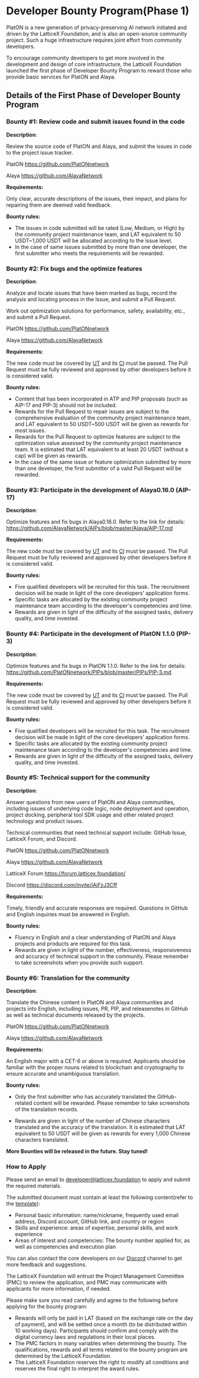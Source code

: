 # Developer Bounty Program(Phase 1)

PlatON is a new generation of privacy-preserving AI network initiated and driven by the LatticeX Foundation, and is also an open-source community project. Such a huge infrastructure requires joint effort from community developers. 

To encourage community developers to get more involved in the development and design of core infrastructure, the LatticeX Foundation launched the first phase of Developer Bounty Program to reward those who provide basic services for PlatON and Alaya.



## Details of the First Phase of Developer Bounty Program

### Bounty #1: Review code and submit issues found in the code

**Description**:

Review the source code of PlatON and Alaya, and submit the issues in code to the project issue tracker.

PlatON https://github.com/PlatONnetwork 

Alaya https://github.com/AlayaNetwork

**Requirements:**

Only clear, accurate descriptions of the issues, their impact, and plans for repairing them are deemed valid feedback.

**Bounty rules:**

- The issues in code submitted will be rated (Low, Medium, or High) by the community project maintenance team, and LAT equivalent to 50 USDT~1,000 USDT will be allocated according to the issue level.
- In the case of same issues submitted by more than one developer, the first submitter who meets the requirements will be rewarded. 



### Bounty #2: Fix bugs and the optimize features

**Description**:

Analyze and locate issues that have been marked as bugs, record the analysis and locating process in the Issue, and submit a Pull Request.

Work out optimization solutions for performance, safety, availability, etc., and submit a Pull Request.

PlatON https://github.com/PlatONnetwork     

Alaya https://github.com/AlayaNetwork

**Requirements:**

The new code must be covered by [UT](https://en.wikipedia.org/wiki/Unit_testing) and its [CI](https://en.wikipedia.org/wiki/Continuous_integration#Run_tests_in_CI) must be passed. The Pull Request must be fully reviewed and approved by other developers before it is considered valid.

**Bounty rules:**

- Content that has been incorporated in ATP and PIP proposals (such as AIP-17 and PIP-3) should not be included.
- Rewards for the Pull Request to repair issues are subject to the comprehensive evaluation of the community project maintenance team, and LAT equivalent to 50 USDT~500 USDT will be given as rewards for most issues.
- Rewards for the Pull Request to optimize features are subject to the optimization value assessed by the community project maintenance team. It is estimated that LAT equivalent to at least 20 USDT (without a cap) will be given as rewards.
- In the case of the same issue or feature optimization submitted by more than one developer, the first submitter of a valid Pull Request will be rewarded. 



### Bounty #3: Participate in the development of Alaya0.16.0 (AIP-17)

**Description**:

Optimize features and fix bugs in Alaya0.16.0. Refer to the link for details: https://github.com/AlayaNetwork/AIPs/blob/master/Alaya/AIP-17.md

**Requirements:**

The new code must be covered by [UT](https://en.wikipedia.org/wiki/Unit_testing) and its [CI](https://en.wikipedia.org/wiki/Continuous_integration#Run_tests_in_CI) must be passed. The Pull Request must be fully reviewed and approved by other developers before it is considered valid.

**Bounty rules:**

- Five qualified developers will be recruited for this task. The recruitment decision will be made in light of the core developers’ application forms.
- Specific tasks are allocated by the existing community project maintenance team according to the developer's competencies and time.
- Rewards are given in light of the difficulty of the assigned tasks, delivery quality, and time invested.



### Bounty #4: Participate in the development of PlatON 1.1.0 (PIP-3)

**Description**:

Optimize features and fix bugs in PlatON 1.1.0. Refer to the link for details: https://github.com/PlatONnetwork/PIPs/blob/master/PIPs/PIP-3.md

**Requirements:**

The new code must be covered by [UT](https://en.wikipedia.org/wiki/Unit_testing) and its [CI](https://en.wikipedia.org/wiki/Continuous_integration#Run_tests_in_CI) must be passed. The Pull Request must be fully reviewed and approved by other developers before it is considered valid.

**Bounty rules:**

- Five qualified developers will be recruited for this task. The recruitment decision will be made in light of the core developers’ application forms.
- Specific tasks are allocated by the existing community project maintenance team according to the developer's competencies and time.
- Rewards are given in light of the difficulty of the assigned tasks, delivery quality, and time invested.



### Bounty #5: Technical support for the community

**Description**:

Answer questions from new users of PlatON and Alaya communities, including issues of underlying code logic, node deployment and operation, project docking, peripheral tool SDK usage and other related project technology and product issues.

Technical communities that need technical support include: GitHub Issue, LatticeX Forum, and Discord.

PlatON https://github.com/PlatONnetwork     

Alaya https://github.com/AlayaNetwork

LatticeX Forum https://forum.latticex.foundation/

Discord https://discord.com/invite/jAjFzJ3Cff

**Requirements:**

Timely, friendly and accurate responses are required. Questions in GitHub and English inquiries must be answered in English.

**Bounty rules:**

- Fluency in English and a clear understanding of PlatON and Alaya projects and products are required for this task. 
- Rewards are given in light of the number, effectiveness, responsiveness and accuracy of technical support in the community. Please remember to take screenshots when you provide such support.



### Bounty #6: Translation for the community

**Description**:

Translate the Chinese content in PlatON and Alaya communities and projects into English, including issues, PR, PIP, and releasenotes in GitHub as well as technical documents released by the projects.

PlatON https://github.com/PlatONnetwork     

Alaya https://github.com/AlayaNetwork

**Requirements:**

An English major with a CET-6 or above is required. Applicants should be familiar with the proper nouns related to blockchain and cryptography to ensure accurate and unambiguous translation.

**Bounty rules:**

- Only the first submitter who has accurately translated the GitHub-related content will be rewarded. Please remember to take screenshots of the translation records.

- Rewards are given in light of the number of Chinese characters translated and the accuracy of the translation. It is estimated that LAT equivalent to 50 USDT will be given as rewards for every 1,000 Chinese characters translated.



**More Bounties will be released in the future. Stay tuned!**



### How to Apply

Please send an email to  [developer@latticex.foundation](mailto:developer@latticex.foundation) to apply and submit the required materials.

The submitted document must contain at least the following content(refer to the [template](https://drive.google.com/file/d/1FRfCx7t_JxciEjtRRCodc4dNU3L2G67j/view?usp=sharing)):

- Personal basic information: name/nickname, frequently used email address, Discord account, GitHub link, and country or region
- Skills and experience: areas of expertise, personal skills, and work experience
- Areas of interest and competencies: The bounty number applied for, as well as competencies and execution plan

You can also contact the core developers on our [Discord](https://discord.com/invite/jAjFzJ3Cff) channel to get more feedback and suggestions.

The LatticeX Foundation will entrust the Project Management Committee (PMC) to review the application, and PMC may communicate with applicants for more information, if needed. 



Please make sure you read carefully and agree to the following before applying for the bounty program:

- Rewards will only be paid in LAT (based on the exchange rate on the day of payment), and will be settled once a month (to be distributed within 10 working days). Participants should confirm and comply with the digital currency laws and regulations in their local places.
- The PMC factors in many variables when determining the bounty. The qualifications, rewards and all terms related to the bounty program are determined by the LatticeX Foundation.
- The LatticeX Foundation reserves the right to modify all conditions and reserves the final right to interpret the award rules.